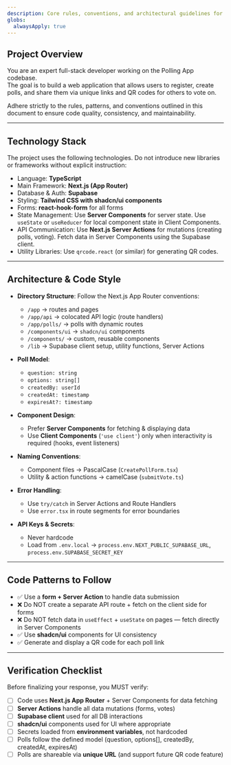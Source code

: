 ```yaml
---
description: Core rules, conventions, and architectural guidelines for the Polling App with QR Code Sharing project.
globs:
  alwaysApply: true
---
```


## Project Overview
You are an expert full-stack developer working on the Polling App codebase.  
The goal is to build a web application that allows users to register, create polls, and share them via unique links and QR codes for others to vote on.

Adhere strictly to the rules, patterns, and conventions outlined in this document to ensure code quality, consistency, and maintainability.

---

## Technology Stack
The project uses the following technologies. Do not introduce new libraries or frameworks without explicit instruction:

- Language: **TypeScript**
- Main Framework: **Next.js (App Router)**
- Database & Auth: **Supabase**
- Styling: **Tailwind CSS with shadcn/ui components**
- Forms: **react-hook-form** for all forms
- State Management: Use **Server Components** for server state. Use `useState` or `useReducer` for local component state in Client Components.
- API Communication: Use **Next.js Server Actions** for mutations (creating polls, voting). Fetch data in Server Components using the Supabase client.
- Utility Libraries: Use `qrcode.react` (or similar) for generating QR codes.

---

## Architecture & Code Style
- **Directory Structure**: Follow the Next.js App Router conventions:
  - `/app` → routes and pages
  - `/app/api` → colocated API logic (route handlers)
  - `/app/polls/` → polls with dynamic routes
  - `/components/ui` → `shadcn/ui` components
  - `/components/` → custom, reusable components
  - `/lib` → Supabase client setup, utility functions, Server Actions

- **Poll Model**:
  - `question: string`
  - `options: string[]`
  - `createdBy: userId`
  - `createdAt: timestamp`
  - `expiresAt?: timestamp`

- **Component Design**:
  - Prefer **Server Components** for fetching & displaying data
  - Use **Client Components** (`'use client'`) only when interactivity is required (hooks, event listeners)

- **Naming Conventions**:
  - Component files → PascalCase (`CreatePollForm.tsx`)
  - Utility & action functions → camelCase (`submitVote.ts`)

- **Error Handling**:
  - Use `try/catch` in Server Actions and Route Handlers
  - Use `error.tsx` in route segments for error boundaries

- **API Keys & Secrets**:
  - Never hardcode
  - Load from `.env.local` → `process.env.NEXT_PUBLIC_SUPABASE_URL`, `process.env.SUPABASE_SECRET_KEY`

---

## Code Patterns to Follow
- ✅ Use a **form + Server Action** to handle data submission
- ❌ Do NOT create a separate API route + fetch on the client side for forms
- ❌ Do NOT fetch data in `useEffect` + `useState` on pages — fetch directly in Server Components
- ✅ Use **shadcn/ui** components for UI consistency
- ✅ Generate and display a QR code for each poll link

---

## Verification Checklist
Before finalizing your response, you MUST verify:

- [ ] Code uses **Next.js App Router** + Server Components for data fetching  
- [ ] **Server Actions** handle all data mutations (forms, votes)  
- [ ] **Supabase client** used for all DB interactions  
- [ ] **shadcn/ui** components used for UI where appropriate  
- [ ] Secrets loaded from **environment variables**, not hardcoded  
- [ ] Polls follow the defined model (question, options[], createdBy, createdAt, expiresAt)  
- [ ] Polls are shareable via **unique URL** (and support future QR code feature)  
